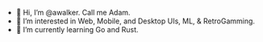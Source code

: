 - 👋 Hi, I’m @awalker. Call me Adam.
- 👀 I’m interested in Web, Mobile, and Desktop UIs, ML, & RetroGamming.
- 🌱 I’m currently learning Go and Rust.

<!---
awalker/awalker is a ✨ special ✨ repository because its `README.md` (this file) appears on your GitHub profile.
You can click the Preview link to take a look at your changes.
--->
